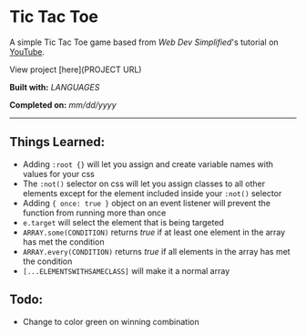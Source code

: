 # Tic Tac Toe

A simple Tic Tac Toe game based from _Web Dev Simplified_'s tutorial on [YouTube](https://www.youtube.com/watch?v=Y-GkMjUZsmM).

View project [here](PROJECT URL)

**Built with:** _LANGUAGES_

**Completed on:** _mm/dd/yyyy_

---

## Things Learned:

-   Adding `:root {}` will let you assign and create variable names with values for your css
-   The `:not()` selector on css will let you assign classes to all other elements except for the element included inside your `:not()` selector
-   Adding `{ once: true }` object on an event listener will prevent the function from running more than once
-   `e.target` will select the element that is being targeted
-   `ARRAY.some(CONDITION)` returns _true_ if at least one element in the array has met the condition
-   `ARRAY.every(CONDITION)` returns _true_ if all elements in the array has met the condition
-   `[...ELEMENTSWITHSAMECLASS]` will make it a normal array

## Todo:

-   Change to color green on winning combination
